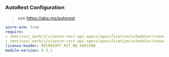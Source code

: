 ### AutoRest Configuration

> see https://aka.ms/autorest

``` yaml
azure-arm: true
require:
- /mnt/vss/_work/1/s/azure-rest-api-specs/specification/scheduler/resource-manager/readme.md
- /mnt/vss/_work/1/s/azure-rest-api-specs/specification/scheduler/resource-manager/readme.go.md
license-header: MICROSOFT_MIT_NO_VERSION
module-version: 0.5.1
```